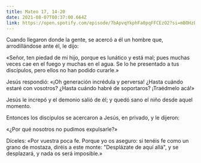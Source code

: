 ```yaml
---
title: Mateo 17, 14-20
date: 2021-08-07T00:37:00.664Z
link: https://open.spotify.com/episode/7bApvqYkphFa0pqFFCEzO2?si=mBOHzFj7Q2WvUETsOXEQKg&utm_source=copy-link&dl_branch=1
---
```

Cuando llegaron donde la gente, se acercó a él un hombre que, arrodillándose ante él, le dijo: 

«Señor, ten piedad de mi hijo, porque es lunático y está mal; pues muchas veces cae en el fuego y muchas en el agua. Se lo he presentado a tus discípulos, pero ellos no han podido curarle.» 

Jesús respondió: «¡Oh generación incrédula y perversa! ¿Hasta cuándo estaré con vosotros? ¿Hasta cuándo habré de soportaros? ¡Traédmelo acá!»

Jesús le increpó y el demonio salió de él; y quedó sano el niño desde aquel momento.

Entonces los discípulos se acercaron a Jesús, en privado, y le dijeron: 

«¿Por qué nosotros no pudimos expulsarle?»

Díceles: «Por vuestra poca fe. Porque yo os aseguro: si tenéis fe como un grano de mostaza, diréis a este monte: "Desplázate de aquí allá", y se desplazará, y nada os será imposible.»